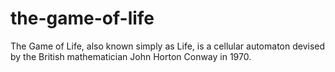 # the-game-of-life
The Game of Life, also known simply as Life, is a cellular automaton devised by the British mathematician John Horton Conway in 1970.
